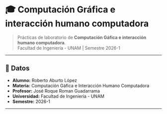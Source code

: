 # 🎓 Computación Gráfica e interacción humano computadora

> Prácticas de laboratorio de **Computación Gáfica e interacción humano computadora**.  
> Facultad de Ingeniería - UNAM  | Semestre 2026-1  

---

## 📌 Datos

- **Alumno:** Roberto Aburto López   
- **Materia:** Computación Gáfica e Interacción Humano Computadora 
- **Profesor:** José Roque Roman Guadarrama  
- **Universidad:** Facultad de Ingeniería - UNAM  
- **Semestre:** 2026-1 

---
